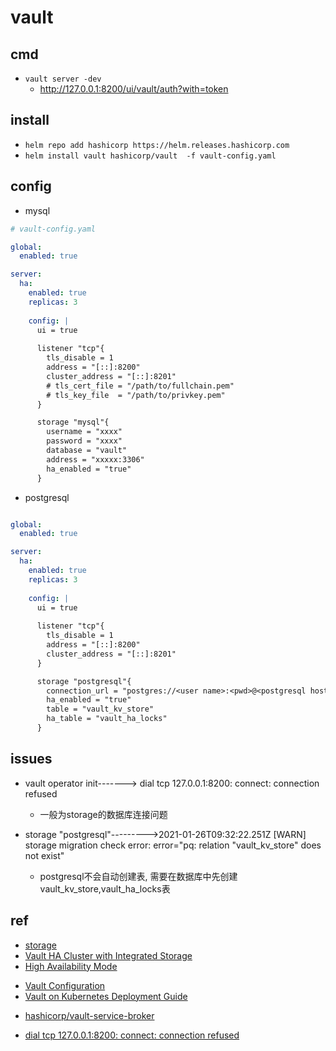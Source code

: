 # vault

## cmd

<!-- local -->
+ `vault server -dev`
  + http://127.0.0.1:8200/ui/vault/auth?with=token


## install
+ `helm repo add hashicorp https://helm.releases.hashicorp.com`
+ `helm install vault hashicorp/vault  -f vault-config.yaml`

## config
+ mysql
```yaml
# vault-config.yaml

global:
  enabled: true

server:
  ha:
    enabled: true
    replicas: 3
  
    config: |
      ui = true
      
      listener "tcp"{
        tls_disable = 1
        address = "[::]:8200"
        cluster_address = "[::]:8201"
        # tls_cert_file = "/path/to/fullchain.pem"
        # tls_key_file  = "/path/to/privkey.pem"
      }

      storage "mysql"{
        username = "xxxx"
        password = "xxxx"
        database = "vault" 
        address = "xxxxx:3306"
        ha_enabled = "true"
      }
```

+ postgresql
```yaml

global:
  enabled: true

server:
  ha:
    enabled: true
    replicas: 3
  
    config: |
      ui = true
      
      listener "tcp"{
        tls_disable = 1
        address = "[::]:8200"
        cluster_address = "[::]:8201"
      }

      storage "postgresql"{
        connection_url = "postgres://<user name>:<pwd>@<postgresql host url>:<port>/<dbname>?sslmode=disable"
        ha_enabled = "true"
        table = "vault_kv_store"
        ha_table = "vault_ha_locks"
      }
```

## issues

+ vault operator init-------> dial tcp 127.0.0.1:8200: connect: connection refused
  + 一般为storage的数据库连接问题
    
+ storage "postgresql"--------->2021-01-26T09:32:22.251Z [WARN]  storage migration check error: error="pq: relation "vault_kv_store" does not exist"
  + postgresql不会自动创建表, 需要在数据库中先创建vault_kv_store,vault_ha_locks表

## ref
+ [storage](https://www.vaultproject.io/docs/configuration/storage)
+ [Vault HA Cluster with Integrated Storage](https://learn.hashicorp.com/tutorials/vault/raft-storage)
+ [High Availability Mode](https://www.vaultproject.io/docs/concepts/ha)


<!-- config -->
+ [Vault Configuration](https://www.vaultproject.io/docs/configuration)
+ [Vault on Kubernetes Deployment Guide](https://learn.hashicorp.com/tutorials/vault/kubernetes-raft-deployment-guide?in=vault/kubernetes)
<!-- service broker -->
+ [hashicorp/vault-service-broker](https://github.com/hashicorp/vault-service-broker)

<!-- issues -->
+ [dial tcp 127.0.0.1:8200: connect: connection refused](https://discuss.hashicorp.com/t/vault-failed-to-start/2529)